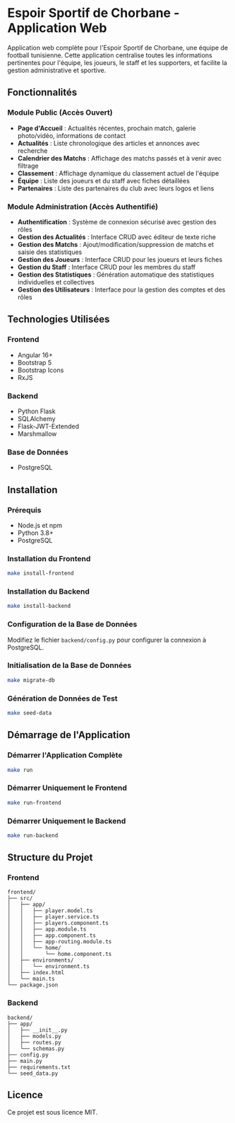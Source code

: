 # Espoir Sportif de Chorbane - Application Web

Application web complète pour l'Espoir Sportif de Chorbane, une équipe de football tunisienne. Cette application centralise toutes les informations pertinentes pour l'équipe, les joueurs, le staff et les supporters, et facilite la gestion administrative et sportive.

## Fonctionnalités

### Module Public (Accès Ouvert)

- **Page d'Accueil** : Actualités récentes, prochain match, galerie photo/vidéo, informations de contact
- **Actualités** : Liste chronologique des articles et annonces avec recherche
- **Calendrier des Matchs** : Affichage des matchs passés et à venir avec filtrage
- **Classement** : Affichage dynamique du classement actuel de l'équipe
- **Équipe** : Liste des joueurs et du staff avec fiches détaillées
- **Partenaires** : Liste des partenaires du club avec leurs logos et liens

### Module Administration (Accès Authentifié)

- **Authentification** : Système de connexion sécurisé avec gestion des rôles
- **Gestion des Actualités** : Interface CRUD avec éditeur de texte riche
- **Gestion des Matchs** : Ajout/modification/suppression de matchs et saisie des statistiques
- **Gestion des Joueurs** : Interface CRUD pour les joueurs et leurs fiches
- **Gestion du Staff** : Interface CRUD pour les membres du staff
- **Gestion des Statistiques** : Génération automatique des statistiques individuelles et collectives
- **Gestion des Utilisateurs** : Interface pour la gestion des comptes et des rôles

## Technologies Utilisées

### Frontend
- Angular 16+
- Bootstrap 5
- Bootstrap Icons
- RxJS

### Backend
- Python Flask
- SQLAlchemy
- Flask-JWT-Extended
- Marshmallow

### Base de Données
- PostgreSQL

## Installation

### Prérequis
- Node.js et npm
- Python 3.8+
- PostgreSQL

### Installation du Frontend
```bash
make install-frontend
```

### Installation du Backend
```bash
make install-backend
```

### Configuration de la Base de Données
Modifiez le fichier `backend/config.py` pour configurer la connexion à PostgreSQL.

### Initialisation de la Base de Données
```bash
make migrate-db
```

### Génération de Données de Test
```bash
make seed-data
```

## Démarrage de l'Application

### Démarrer l'Application Complète
```bash
make run
```

### Démarrer Uniquement le Frontend
```bash
make run-frontend
```

### Démarrer Uniquement le Backend
```bash
make run-backend
```

## Structure du Projet

### Frontend
```
frontend/
├── src/
│   ├── app/
│   │   ├── player.model.ts
│   │   ├── player.service.ts
│   │   ├── players.component.ts
│   │   ├── app.module.ts
│   │   ├── app.component.ts
│   │   ├── app-routing.module.ts
│   │   └── home/
│   │       └── home.component.ts
│   ├── environments/
│   │   └── environment.ts
│   ├── index.html
│   └── main.ts
└── package.json
```

### Backend
```
backend/
├── app/
│   ├── __init__.py
│   ├── models.py
│   ├── routes.py
│   └── schemas.py
├── config.py
├── main.py
├── requirements.txt
└── seed_data.py
```

## Licence
Ce projet est sous licence MIT.